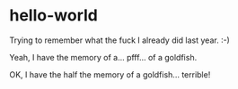 # hello-world
Trying to remember what the fuck I already did last year. :-)

Yeah, I have the memory of a... pfff... of a goldfish.

OK, I have the half the memory of a goldfish... terrible!
